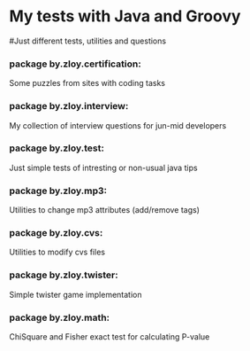 My tests with Java and Groovy
============

#Just different tests, utilities and questions

### package by.zloy.certification:
Some puzzles from sites with coding tasks 

### package by.zloy.interview:
My collection of interview questions for jun-mid developers

### package by.zloy.test:
Just simple tests of intresting or non-usual java tips

### package by.zloy.mp3:
Utilities to change mp3 attributes (add/remove tags)

### package by.zloy.cvs:
Utilities to modify cvs files

### package by.zloy.twister:
Simple twister game implementation

### package by.zloy.math:
ChiSquare and Fisher exact test for calculating P-value